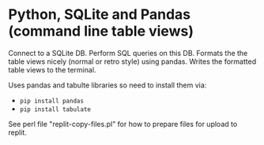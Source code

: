 # Python, SQLite and Pandas (command line table views)

Connect to a SQLite DB. Perform SQL queries on this DB. Formats the the table views nicely (normal or retro style) using pandas.
Writes the formatted table views to the terminal.

Uses pandas and tabulte libraries so need to install them via:

- `pip install pandas`
- `pip install tabulate`

See perl file "replit-copy-files.pl" for how to prepare files for upload to replit.

